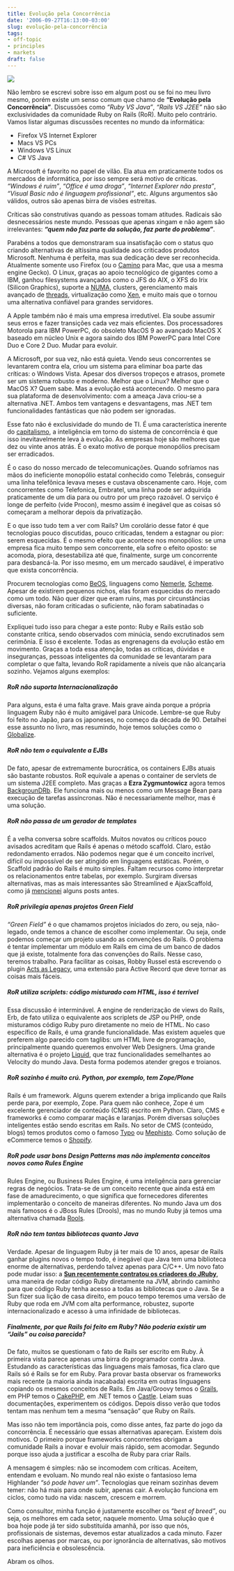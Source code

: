```yaml
---
title: Evolução pela Concorrência
date: '2006-09-27T16:13:00-03:00'
slug: evolução-pela-concorrência
tags:
- off-topic
- principles
- markets
draft: false
---
```


 ![](/files/402px-AdamSmith.jpg)

Não lembro se escrevi sobre isso em algum post ou se foi no meu livro mesmo, porém existe um senso comum que chamo de **“Evolução pela Concorrência”**. Discussões como _“Ruby VS Java”_, _“Rails VS J2EE”_ não são exclusividades da comunidade Ruby on Rails (RoR). Muito pelo contrário. Vamos listar algumas discussões recentes no mundo da informática:

- Firefox VS Internet Explorer
- Macs VS PCs
- Windows VS Linux
- C# VS Java

A Microsoft é favorito no papel de vilão. Ela atua em praticamente todos os mercados de informática, por isso sempre será motivo de críticas. _“Windows é ruim”_, _“Office é uma droga”_, _“Internet Explorer não presta”_, _“Visual Basic não é linguagem profissional”_, etc. Alguns argumentos são válidos, outros são apenas birra de visões estreitas.

Críticas são construtivas quando as pessoas tomam atitudes. Radicais são desnecessários neste mundo. Pessoas que apenas xingam e não agem são irrelevantes: **_“quem não faz parte da solução, faz parte do problema”_**.


Parabéns a todos que demonstraram sua insatisfação com o status quo criando alternativas de altíssima qualidade aos criticados produtos Microsoft. Nenhuma é perfeita, mas sua dedicação deve ser reconhecida. Atualmente somente uso Firefox (ou o [Camino](http://www.caminobrowser.org/) para Mac, que usa a mesma engine Gecko). O Linux, graças ao apoio tecnológico de gigantes como a IBM, ganhou filesystems avançados como o JFS do AIX, o XFS do Irix (Silicon Graphics), suporte a [NUMA](http://lse.sourceforge.net/numa), clusters, gerenciamento mais avançado de [threads](http://www.onlamp.com/pub/a/onlamp/2002/11/07/linux_threads.html), virtualização como [Xen](http://kerneltrap.org/node/4168), e muito mais que o tornou uma alternativa confiável para grandes servidores.

A Apple também não é mais uma empresa irredutível. Ela soube assumir seus erros e fazer transições cada vez mais eficientes. Dos processadores Motorola para IBM PowerPC, do obsoleto MacOS 9 ao avançado MacOS X baseado em núcleo Unix e agora saindo dos IBM PowerPC para Intel Core Duo e Core 2 Duo. Mudar para evoluir.

A Microsoft, por sua vez, não está quieta. Vendo seus concorrentes se levantarem contra ela, criou um sistema para eliminar boa parte das críticas: o Windows Vista. Apesar dos diversos tropeços e atrasos, promete ser um sistema robusto e moderno. Melhor que o Linux? Melhor que o MacOS X? Quem sabe. Mas a evolução está acontecendo. O mesmo para sua plataforma de desenvolvimento: com a ameaça Java criou-se a alternativa .NET. Ambos tem vantagens e desvantagens, mas .NET tem funcionalidades fantásticas que não podem ser ignoradas.

Esse fato não é exclusividade do mundo de TI. É uma característica inerente do [capitalismo](http://en.wikipedia.org/wiki/Capitalism), a inteligência em torno do sistema de concorrência é que isso inevitavelmente leva à evolução. As empresas hoje são melhores que dez ou vinte anos atrás. É o exato motivo de porque monopólios precisam ser erradicados.

É o caso do nosso mercado de telecomunicações. Quando sofríamos nas mãos do ineficiente monopólio estatal conhecido como Telebrás, conseguir uma linha telefônica levava meses e custava obscenamente caro. Hoje, com concorrentes como Telefonica, Embratel, uma linha pode ser adquirida praticamente de um dia para ou outro por um preço razoável. O serviço é longe de perfeito (vide Procon), mesmo assim é inegável que as coisas só começaram a melhorar depois da privatização.

E o que isso tudo tem a ver com Rails? Um corolário desse fator é que tecnologias pouco discutidas, pouco criticadas, tendem a estagnar ou pior: serem esquecidas. É o mesmo efeito que acontece nos monopólios: se uma empresa fica muito tempo sem concorrente, ela sofre o efeito oposto: se acomoda, piora, desestabiliza até que, finalmente, surge um concorrente para desbancá-la. Por isso mesmo, em um mercado saudável, é imperativo que exista concorrência.

Procurem tecnologias como [BeOS](http://en.wikipedia.org/wiki/BeOS), linguagens como [Nemerle](http://nemerle.org/Main_Page), [Scheme](http://www-swiss.ai.mit.edu/projects/scheme/). Apesar de existirem pequenos nichos, elas foram esquecidas do mercado como um todo. Não quer dizer que eram ruins, mas por circunstâncias diversas, não foram criticadas o suficiente, não foram sabatinadas o suficiente.

Expliquei tudo isso para chegar a este ponto: Ruby e Rails estão sob constante crítica, sendo observados com minúcia, sendo excrutinados sem cerimônia. E isso é excelente. Todas as engrenagens da evolução estão em movimento. Graças a toda essa atenção, todas as críticas, dúvidas e inseguranças, pessoas inteligentes da comunidade se levantaram para completar o que falta, levando RoR rapidamente a níveis que não alcançaria sozinho. Vejamos alguns exemplos:

##### RoR não suporta Internacionalização

Para alguns, esta é uma falta grave. Mais grave ainda porque a própria linguagem Ruby não é muito amigável para Unicode. Lembre-se que Ruby foi feito no Japão, para os japoneses, no começo da década de 90. Detalhei esse assunto no livro, mas resumindo, hoje temos soluções como o [Globalize](http://wiki.rubyonrails.org/rails/pages/Internationalization).

##### RoR não tem o equivalente a EJBs

De fato, apesar de extremamente burocrática, os containers EJBs atuais são bastante robustos. RoR equivale a apenas o container de servlets de um sistema J2EE completo. Mas graças a **Ezra Zygmuntowicz** agora temos [BackgrounDRb](http://www.infoq.com/articles/BackgrounDRb). Ele funciona mais ou menos como um Message Bean para execução de tarefas assíncronas. Não é necessariamente melhor, mas é uma solução.

##### RoR não passa de um gerador de templates

É a velha conversa sobre scaffolds. Muitos novatos ou críticos pouco avisados acreditam que Rails é apenas o método scaffold. Claro, estão redondamento errados. Não podemos negar que é um conceito incrível, difícil ou impossível de ser atingido em linguagens estáticas. Porém, o Scaffold padrão do Rails é muito simples. Faltam recursos como interpretar os relacionamentos entre tabelas, por exemplo. Surgiram diversas alternativas, mas as mais interessantes são Streamlined e AjaxScaffold, como já [mencionei](http://www.akitaonrails.com/2006/09/27/snakes-vs-rubies-scaffold-on-steroids) alguns posts antes.

##### RoR privilegia apenas projetos Green Field

_“Green Field”_ é o que chamamos projetos iniciados do zero, ou seja, não-legado, onde temos a chance de escolher como implementar. Ou seja, onde podemos começar um projeto usando as convenções do Rails. O problema é tentar implementar um módulo em Rails em cima de um banco de dados que já existe, totalmente fora das convenções do Rails. Nesse caso, teremos trabalho. Para facilitar as coisas, Robby Russel está escrevendo o plugin [Acts as Legacy](http://www.robbyonrails.com/articles/2006/04/14/sneaking-rails-through-the-legacy-system), uma extensão para Active Record que deve tornar as coisas mais fáceis.

##### RoR utiliza scriplets: código misturado com HTML, isso é terrível

Essa discussão é interminável. A engine de renderização de views do Rails, Erb, de fato utiliza o equivalente aos scriplets de JSP ou PHP, onde misturamos código Ruby puro diretamente no meio de HTML. No caso específico de Rails, é uma grande funcionalidade. Mas existem aqueles que preferem algo parecido com taglibs: um HTML livre de programação, principalmente quando queremos envolver Web Designers. Uma grande alternativa é o projeto [Liquid](http://home.leetsoft.com/liquid), que traz funcionalidades semelhantes ao Velocity do mundo Java. Desta forma podemos atender gregos e troianos.

##### RoR sozinho é muito crú. Python, por exemplo, tem Zope/Plone

Rails é um framework. Alguns querem extender a briga implicando que Rails perde para, por exemplo, Zope. Para quem não conhece, Zope é um excelente gerenciador de conteúdo (CMS) escrito em Python. Claro, CMS e frameworks é como comparar maçãs e laranjas. Porém diversas soluções inteligentes estão sendo escritas em Rails. No setor de CMS (conteúdo, blogs) temos produtos como o famoso [Typo](http://typosphere.org/) ou [Mephisto](http://mephistoblog.com/). Como solução de eCommerce temos o [Shopify](http://shopify.com/).

##### RoR pode usar bons Design Patterns mas não implementa conceitos novos como Rules Engine

Rules Engine, ou Business Rules Engine, é uma inteligência para gerenciar regras de negócios. Trata-se de um conceito recente que ainda está em fase de amadurecimento, o que significa que fornecedores diferentes implementarão o conceito de maneiras diferentes. No mundo Java um dos mais famosos é o JBoss Rules (Drools), mas no mundo Ruby já temos uma alternativa chamada [Rools](http://rools.rubyforge.org/).

##### RoR não tem tantas bibliotecas quanto Java

Verdade. Apesar de linguagem Ruby já ter mais de 10 anos, apesar de Rails ganhar plugins novos o tempo todo, é inegável que Java tem uma biblioteca enorme de alternativas, perdendo talvez apenas para C/C++. Um novo fato pode mudar isso: a **[Sun recentemente contratou os criadores do JRuby](http://weblog.rubyonrails.com/2006/9/7/sun-hires-the-jruby-team)**, uma maneira de rodar código Ruby diretamente na JVM, abrindo caminho para que código Ruby tenha acesso a todas as bibliotecas que o Java. Se a Sun fizer sua lição de casa direito, em pouco tempo teremos uma versão de Ruby que roda em JVM com alta performance, robustez, suporte internacionalizado e acesso à uma infinidade de bibliotecas.

##### Finalmente, por que Rails foi feito em Ruby? Não poderia existir um “Jails” ou coisa parecida?

De fato, muitos se questionam o fato de Rails ser escrito em Ruby. À primeira vista parece apenas uma birra do programador contra Java. Estudando as características das linguagens mais famosas, fica claro que Rails só é Rails se for em Ruby. Para provar basta observar os frameworks mais recente (a maioria ainda inacabada) escrita em outras linguagens copiando os mesmos conceitos de Rails. Em Java/Groovy temos o [Grails](http://grails.codehaus.org/), em PHP temos o [CakePHP](http://www.cakephp.org/), em .NET temos o [Castle](http://www.castleproject.org/index.php/Main_Page). Leiam suas documentações, experimentem os códigos. Depois disso verão que todos tentam mas nenhum tem a mesma “sensação” que Ruby on Rails.

Mas isso não tem importância pois, como disse antes, faz parte do jogo da concorrência. É necessário que essas alternativas apareçam. Existem dois motivos. O primeiro porque frameworks concorrentes obrigam a comunidade Rails a inovar e evoluir mais rápido, sem acomodar. Segundo porque isso ajuda a justificar a escolha de Ruby para criar Rails.

A mensagem é simples: não se incomodem com críticas. Aceitem, entendam e evoluam. No mundo real não existe o fantasioso lema Highlander _“só pode haver um”_. Tecnologias que reinam sozinhas devem temer: não há mais para onde subir, apenas cair. A evolução funciona em ciclos, como tudo na vida: nascem, crescem e morrem.

Como consultor, minha função é justamente escolher os _“best of breed”_, ou seja, os melhores em cada setor, naquele momento. Uma solução que é boa hoje pode já ter sido substituída amanhã, por isso que nós, profissionais de sistemas, devemos estar atualizados a cada minuto. Fazer escolhas apenas por marcas, ou por ignorância de alternativas, são motivos para ineficiência e obsolescência.

Abram os olhos.

